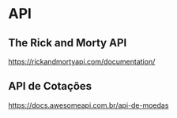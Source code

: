 # API

## The Rick and Morty API
https://rickandmortyapi.com/documentation/
 
## API de Cotações
https://docs.awesomeapi.com.br/api-de-moedas
